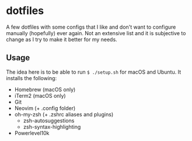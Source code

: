 # dotfiles

A few dotfiles with some configs that I like and don't want to configure manually (hopefully) ever again. Not an extensive list and it is subjective to change as I try to make it better for my needs.

## Usage

The idea here is to be able to run `$ ./setup.sh` for macOS and Ubuntu. It installs the following:

- Homebrew (macOS only)
- iTerm2 (macOS only)
- Git
- Neovim (+ .config folder)
- oh-my-zsh (+ .zshrc aliases and plugins)
    - zsh-autosuggestions
    - zsh-syntax-highlighting
- Powerlevel10k
